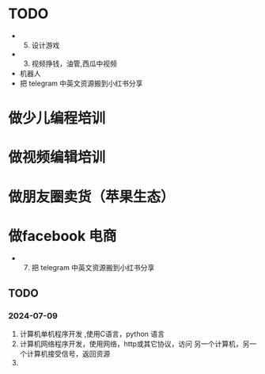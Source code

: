 # TODO

- 5. 设计游戏
- 3. 视频挣钱，油管,西瓜中视频
- 机器人
- 把 telegram 中英文资源搬到小红书分享


# 做少儿编程培训

# 做视频编辑培训

# 做朋友圈卖货（苹果生态）
    
# 做facebook 电商

- 7. 把 telegram 中英文资源搬到小红书分享

## TODO
### 2024-07-09

1. 计算机单机程序开发 ,使用C语言，python 语言
2. 计算机网络程序开发，使用网络，http或其它协议，访问 另一个计算机，另一个计算机接受信号，返回资源
3. 

